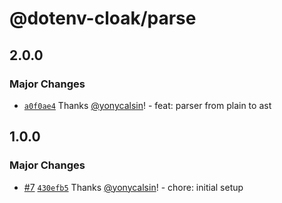 # @dotenv-cloak/parse

## 2.0.0

### Major Changes

- [`a0f0ae4`](https://github.com/yonycalsin/dotenv-cloak/commit/a0f0ae4426ab5baad88b68ce15885c3bc778b9f9) Thanks [@yonycalsin](https://github.com/yonycalsin)! - feat: parser from plain to ast

## 1.0.0

### Major Changes

- [#7](https://github.com/yonycalsin/dotenv-cloak/pull/7) [`430efb5`](https://github.com/yonycalsin/dotenv-cloak/commit/430efb57c092cc3785d73b75803ea22c72766e94) Thanks [@yonycalsin](https://github.com/yonycalsin)! - chore: initial setup

